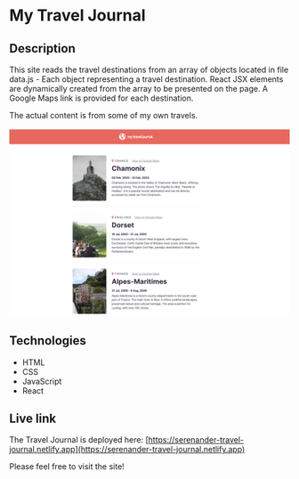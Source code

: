 # My Travel Journal

## Description
This site reads the travel destinations from an array of objects located in file data.js - Each object representing a travel destination. React JSX elements are dynamically created from the array to be presented on the page. A Google Maps link is provided for each destination.

The actual content is from some of my own travels.
<br/>
<br/>
<img src="travel-journal.png" alt="Screenshot." width="600px"/>

## Technologies
- HTML
- CSS
- JavaScript
- React

## Live link
The Travel Journal is deployed here:
[https://serenander-travel-journal.netlify.app](https://serenander-travel-journal.netlify.app)

Please feel free to visit the site!
